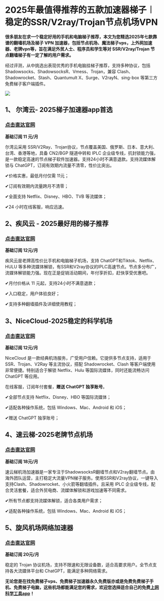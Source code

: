 # 2025年最值得推荐的五款加速器梯子︱稳定的SSR/V2ray/Trojan节点机场VPN

**很多朋友在求一个稳定好用的手机和电脑梯子推荐，本文为您精选2025年七款靠谱的翻墙机场及梯子 VPN 加速器，包括节点机场、魔法梯子vps，上外网加速器、老牌vpn等，旨在满足外贸人士、程序员和学生等对 SSR/V2ray/Trojan 节点翻墙梯子有一定了解的用户需求。**

经过评测，从中挑选出表现优秀的手机电脑挂梯子推荐，支持多种协议，包括 Shadowsocks、ShadowsocksR、Vmess、Trojan，兼容 Clash、Shadowrocket、Stash、Quantumult X、Surge、V2rayN、sing-box 等第三方免费梯子客户端插件。

![](https://www.cnvintage.org/assets/files/2024-12-11/1733889316-562435-image.png)

## 1、 尔湾云- 2025梯子加速器app首选

### [**点击直达官网**](https://go.1vpn.cc/ewan)
**基础订阅 11 元/月**

尔湾云采用 SSR/V2Ray、Trojan协议，节点覆盖美国、俄罗斯、日本、意大利、台湾、香港等地，具备 CN2/BGP 隧道中转和 IPLC 企业级专线，抗封锁能力强，是一款稳定高速的节点梯子软件加速器。支持24小时不满意退款。支持流媒体解锁与 ChatGPT，订阅有效期内流量不清零，性价比突出。

✔价格实惠，最低月付仅需 11元；

✔订阅有效期内流量跨月不清零；

✔全面支持 Netflix、Disney、HBO、TVB 等流媒体；

✔24 小时在线客服，响应迅速。

## 2、疾风云 - 2025最好用的梯子推荐
### [**点击直达官网**](https://go.1vpn.cc/jife)
**基础订阅 12元/月**

疾风云是老牌高性价比手机和电脑梯子机场，支持 ChatGPT和Tiktok、Netflix、HULU 等多种流媒体解锁，有SSR和V2ray协议的IPLC高速节点。节点多分布广，流媒体解锁能力强。现在正是促销活动期间，年付享折扣，赶快享受优惠吧。

✔月付价格从 11 元起，支持24小时不满意退款；

✔入口稳定，用户体验良好；

✔支持多种翻墙插件及详细使用教程；

## 3、NiceCloud-2025稳定的科学机场
### [**点击直达官网**](https://go.1vpn.cc/nisi)
**基础订阅 12元/月**

NiceCloud 是一款经典机场服务，广受用户信赖。它提供多节点支持，适用于 SSR、Trojan、V2Ray 等主流协议，搭配 Shadowrocket、Clash 等客户端使用非常便捷。特别适合于解锁 Netflix、Hulu 等国际流媒体，同时还能流畅访问 ChatGPT 等应用。

在线客服，订阅年付套餐，**赠送 ChatGPT 独享账号**。


✔全部节点支持 Netflix、Disney、HBO 等国际流媒体；

✔适配各种操作系统，包括 Windows、Mac、Android 和 iOS；

✔赠送 ChatGPT 独享账号；

## 4、速云梯-2025老牌节点机场
### [**点击直达官网**](https://go.1vpn.cc/suyu)
**基础订阅 18元/月**


速云梯机场加速器是一家专注于ShadowsocksR翻墙节点和V2ray翻墙节点。由海外团队运营，主打稳定大流量VPN梯子服务。使用SSR和V2ray协议，一键导入支持Clash、Shadowrocket、小火箭等翻墙插件。且采用 IPLC 企业级专线，配合灵活套餐，适合外贸电商、流媒体解锁和游戏加速等不同需求。

✔所有节点都支持流媒体解锁，适合各类用户需求；

✔适配各种操作系统，包括 Windows、Mac、Android 和 iOS；


## 5、旋风机场网络加速器
### [**点击直达官网**](https://go.1vpn.cc/xxfeng)
**基础订阅 20元/月**

稳定的 Trojan 协议机场，支持不限速和无限设备数，适合高要求用户。全节点支持各大流媒体平台和 ChatGPT，能满足多种网络需求。



**无论您是在找免费梯子vps、免费梯子加速器永久免费版亦或是免费免费梯子手机、免费梯子电脑，这些机场都能满足您的需求，欢迎您选择适合自己的免费[上网科学工具app](https://github.com/AlipJJ/Top5)！**
